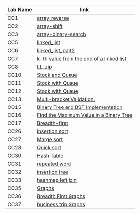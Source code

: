 | Lab Name       | link |
| ----------- | ----------- |
| CC1| [array_reverse](data_structures_and_algorithms/challenges/array-reverse/readme.md)|
| CC2| [array-shift](data_structures_and_algorithms/challenges/array-shift/array-shift.md)|
| CC3| [array-binary-search](data_structures_and_algorithms/challenges/array-binary-search/array-binary-search.md)|
| CC5| [linked_list](data_structures_and_algorithms/Data_Structures/linked_list/readmdLinkedList.md)|
| CC6| [linked_list_part2](data_structures_and_algorithms/Data_Structures/linked_list/CC6readme.md)|
| CC7| [k-th value from the end of a linked list](data_structures_and_algorithms/Data_Structures/linked_list/CC7readme.md)|
| CC8| [LL_zip](data_structures_and_algorithms/challenges/ll_zip/README.md)|
| CC10| [Stock and Queue](data_structures_and_algorithms/challenges/queue_with_stacks/queue_with_stacks.md)|
| CC11| [Stock with Queue](data_structures_and_algorithms/challenges/queue_with_stacks/queue_with_stacks.md)|
| CC12| [Stock with Queue](data_structures_and_algorithms/challenges/queue_with_stacks/queue_with_stacks.md)|
| CC13| [Multi-bracket Validation.](data_structures_and_algorithms/challenges/multi_bracket_validation/multi_bracket_validation.md)|
| CC15| [Binary Tree and BST Implementation](data_structures_and_algorithms/Data_Structures/trees/treeREADME.md)|
| CC16| [Find the Maximum Value in a Binary Tree](data_structures_and_algorithms/Data_Structures/trees/find_max_tree.md)|Breadth-first
| CC17| [Breadth-first](data_structures_and_algorithms/Data_Structures/trees/find_max_tree.md)|
| CC26| [insertion sort](data_structures_and_algorithms/challenges/insertion_sort/insertion_sort.md)|
| CC27| [Marge sort](data_structures_and_algorithms/challenges/marge_sort/CC27READ.md)|
| CC28| [Quick sort](data_structures_and_algorithms/challenges/quick_sort/readme_quick_sort.md)|
| CC30| [Hash Table](data_structures_and_algorithms/Data_Structures/hashtable/READMEhashtable.md)|
| CC31| [ repeated word](data_structures_and_algorithms/challenges/repeated_word/read_repeated_word.md)|
| CC32| [insertion tree](data_structures_and_algorithms/challenges/tree%20intersection/read_tree_intersection.md)|
| CC33| [hashmap left join](data_structures_and_algorithms/challenges/left_joint/read_left_joint.md)|
| CC35| [Graphs](data_structures_and_algorithms/Data_Structures/graphs/read_graph.md)|
| CC36| [Breadth First Graphs](data_structures_and_algorithms/Data_Structures/graphs/read_breath_first.md)|
| CC37| [business trip Graphs](data_structures_and_algorithms/challenges/graph-business-trip/read_graph_business_trip.md)|
